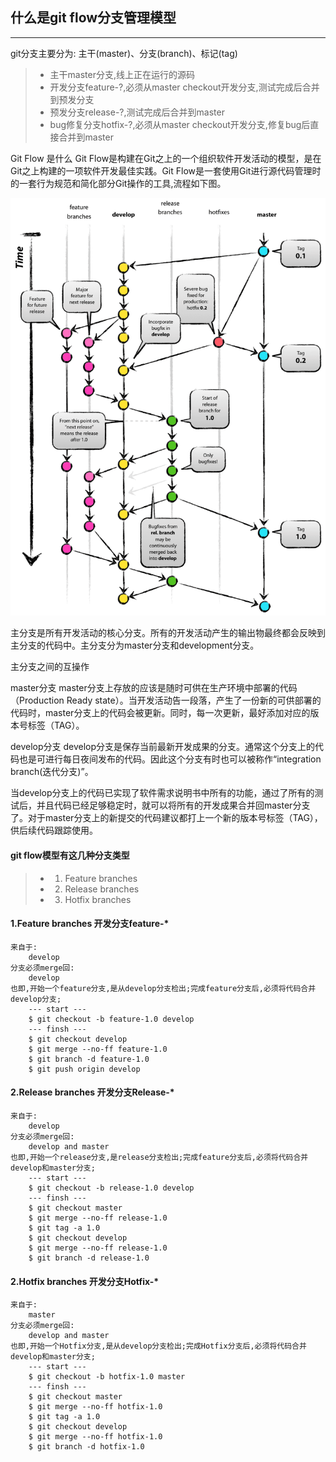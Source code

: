 ## 什么是git flow分支管理模型
------
git分支主要分为: 主干(master)、分支(branch)、标记(tag)

> * 主干master分支,线上正在运行的源码
> * 开发分支feature-?,必须从master checkout开发分支,测试完成后合并到预发分支
> * 预发分支release-?,测试完成后合并到master
> * bug修复分支hotfix-?,必须从master checkout开发分支,修复bug后直接合并到master

Git Flow 是什么
Git Flow是构建在Git之上的一个组织软件开发活动的模型，是在Git之上构建的一项软件开发最佳实践。Git Flow是一套使用Git进行源代码管理时的一套行为规范和简化部分Git操作的工具,流程如下图。


![git-flow](https://raw.githubusercontent.com/dleged/git-publish-cli/master/git-model.png)

主分支是所有开发活动的核心分支。所有的开发活动产生的输出物最终都会反映到主分支的代码中。主分支分为master分支和development分支。

主分支之间的互操作

master分支
master分支上存放的应该是随时可供在生产环境中部署的代码（Production Ready state）。当开发活动告一段落，产生了一份新的可供部署的代码时，master分支上的代码会被更新。同时，每一次更新，最好添加对应的版本号标签（TAG）。

develop分支
develop分支是保存当前最新开发成果的分支。通常这个分支上的代码也是可进行每日夜间发布的代码。因此这个分支有时也可以被称作“integration branch(迭代分支)”。

当develop分支上的代码已实现了软件需求说明书中所有的功能，通过了所有的测试后，并且代码已经足够稳定时，就可以将所有的开发成果合并回master分支了。对于master分支上的新提交的代码建议都打上一个新的版本号标签（TAG），供后续代码跟踪使用。

#### git flow模型有这几种分支类型

> *	1. Feature branches
> *	2. Release branches
> *	3. Hotfix branches

#### 1.Feature branches 开发分支feature-*

``` feater-name
来自于:
	develop
分支必须merge回:
	develop
也即,开始一个feature分支,是从develop分支检出;完成feature分支后,必须将代码合并develop分支;
	--- start ---
	$ git checkout -b feature-1.0 develop
	--- finsh ---
	$ git checkout develop
	$ git merge --no-ff feature-1.0
	$ git branch -d feature-1.0
	$ git push origin develop
```

#### 2.Release branches 开发分支Release-*

``` Release-name
来自于:
	develop
分支必须merge回:
	develop and master
也即,开始一个release分支,是release分支检出;完成feature分支后,必须将代码合并develop和master分支;
	--- start ---
	$ git checkout -b release-1.0 develop
	--- finsh ---
	$ git checkout master
	$ git merge --no-ff release-1.0
	$ git tag -a 1.0
	$ git checkout develop
	$ git merge --no-ff release-1.0
	$ git branch -d release-1.0
```

#### 2.Hotfix branches 开发分支Hotfix-*

``` Hotfix-name
来自于:
	master
分支必须merge回:
	develop and master
也即,开始一个Hotfix分支,是从develop分支检出;完成Hotfix分支后,必须将代码合并develop和master分支;
	--- start ---
	$ git checkout -b hotfix-1.0 master
	--- finsh ---
	$ git checkout master
	$ git merge --no-ff hotfix-1.0
	$ git tag -a 1.0
	$ git checkout develop
	$ git merge --no-ff hotfix-1.0
	$ git branch -d hotfix-1.0
```
